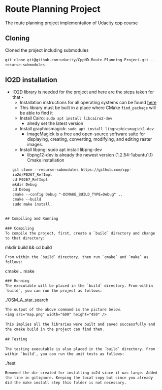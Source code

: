 # Route Planning Project

The route planning project implementation of Udacity cpp course

## Cloning

Cloned the project including submodules
```
git clone git@github.com:udacity/CppND-Route-Planning-Project.git --recurse-submodules
```

## IO2D installation
* IO2D library is needed for the project and here are the steps taken for that - 
  * Installation instructions for all operating systems can be found [here](https://github.com/cpp-io2d/P0267_RefImpl/blob/master/BUILDING.md)
  * This library must be built in a place where CMake `find_package` will be able to find it
  * Install Cairo: `sudo apt install libcairo2-dev`
    * alredy set the latest version
  * Install graphicsmagick: `sudo apt install libgraphicsmagick1-dev`
    * ImageMagick is a free and open-source software suite for displaying, creating, converting, modifying, and editing raster images.
  * Install libpng: sudo apt install libpng-dev
    * libpng12-dev is already the newest version (1.2.54-1ubuntu1.1)
  Cmake installation
  ```
  git clone --recurse-submodules https://github.com/cpp-io2d/P0267_RefImpl
  cd P0267_RefImpl
  mkdir Debug
  cd Debug
  cmake --config Debug "-DCMAKE_BUILD_TYPE=Debug" ..
  cmake --build 
  sudo make install.
```

## Compiling and Running

### Compiling
To compile the project, first, create a `build` directory and change to that directory:
```
mkdir build && cd build
```
From within the `build` directory, then run `cmake` and `make` as follows:
```
cmake ..
make
```
### Running
The executable will be placed in the `build` directory. From within `build`, you can run the project as follows:
```
./OSM_A_star_search
```
The output of the above command is the picture below.
<img src="map.png" width="600" height="450" />

This implies all the libraries were built and saved successfully and the cmake build in the project can find them.

## Testing

The testing executable is also placed in the `build` directory. From within `build`, you can run the unit tests as follows:
```
./test
```
Removed the dir created for installing io2d since it was large. Added the line in gitignore. Keeping the local copy but since you already did the make install step this folder is not necessary.
